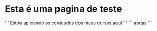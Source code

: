 <h1>Esta é uma pagina de teste</h1>
''' 
Estou aplicando os conteudos dos meus cursos aqui
'''
``` 
asdas
``` 
